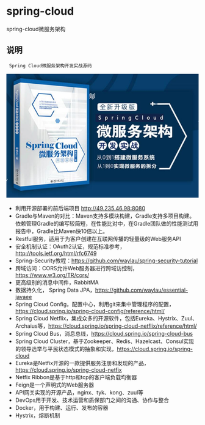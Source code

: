 # spring-cloud
spring-cloud微服务架构
## 说明
     Spring Cloud微服务架构开发实战源码
     
![Spring_Cloud](./images/springcloudlogo.jpg)<br>

* 利用开源部署的前后端项目 http://49.235.46.98:8080
* Gradle与Maven的对比：Maven支持多模块构建，Gradle支持多项目构建。依赖管理Gradle的编写较简短，在性能比对中，在Gradle团队做的性能测试用报告中，Gradle比Maven快10倍以上。
* Restful服务，适用于为客户创建在互联网传播的轻量级的Web服务API
* 安全机制认证：OAuth2认证，规范标准参考，http://tools.ietf.org/html/rfc6749
* Spring-Security教程：https://github.com/waylau/spring-security-tutorial
* 跨域访问：CORS允许Web服务器进行跨域访控制，https://www.w3.org/TR/cors/
* 更高级别的消息中间件，RabbitMA
* 数据持久化， Spring Data JPA，https://github.com/waylau/essential-javaee
* Spring Cloud Config，配置中心，利用git来集中管理程序的配置，https://cloud.spring.io/spring-cloud-config/reference/html/
* Spring Cloud Netflix，集成众多的开源软件，包括Eureka、Hystrix、Zuul、Archaius等，https://cloud.spring.io/spring-cloud-netflix/reference/html/
* Spring Cloud Bus，消息总线，https://cloud.spring.io/spring-cloud-bus
* Spring Cloud Cluster，基于Zookeeper、Redis、Hazelcast、Consul实现的领导选举与平民状态模式的抽象和实现，https://cloud.spring.io/spring-cloud
* Eureka是Netfix开源的一款提供服务注册和发现的产品，https://cloud.spring.io/spring-cloud-netfix
* Netfix Ribbon是基于http和tcp的客户端负载均衡器
* Feign是一个声明式的Web服务器
* API网关实现的开源产品，nginx、tyk、kong、zuul等
* DevOps用于开发、技术运营和质保部门之间的沟通、协作与整合
* Docker，用于构建、运行、发布的容器
* Hystrix，熔断机制